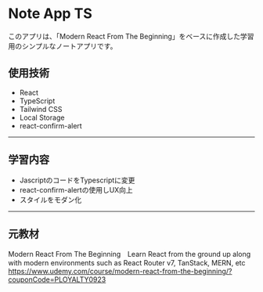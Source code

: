 # Note App TS

このアプリは、「Modern React From The Beginning」をベースに作成した学習用のシンプルなノートアプリです。

## 使用技術

- React
- TypeScript
- Tailwind CSS 
- Local Storage
- react-confirm-alert

---
  
## 学習内容

- JascriptのコードをTypescriptに変更
- react-confirm-alertの使用しUX向上
- スタイルをモダン化

---

## 元教材

Modern React From The Beginning　Learn React from the ground up along with modern environments such as React Router v7, TanStack, MERN, etc
https://www.udemy.com/course/modern-react-from-the-beginning/?couponCode=PLOYALTY0923
